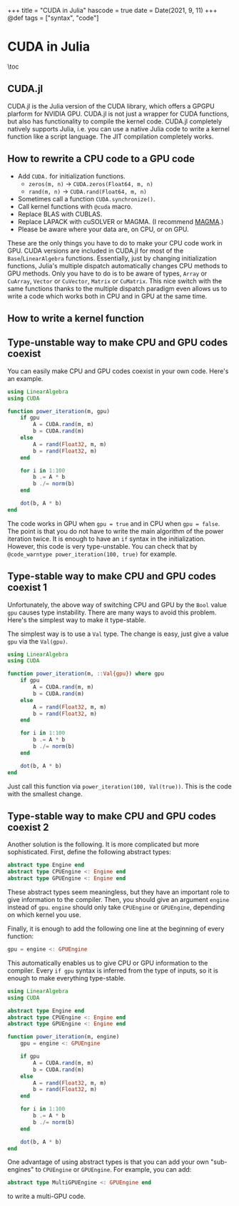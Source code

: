+++
title = "CUDA in Julia"
hascode = true
date = Date(2021, 9, 11)
+++
@def tags = ["syntax", "code"]

# CUDA in Julia

\toc

## CUDA.jl

CUDA.jl is the Julia version of the CUDA library, which offers a GPGPU plarform for NVIDIA GPU.
CUDA.jl is not just a wrapper for CUDA functions, but also has functionality to compile the kernel code.
CUDA.jl completely natively supports Julia, i.e. you can use a native Julia code to write a kernel function
like a script language. The JIT compilation completely works.

## How to rewrite a CPU code to a GPU code

* Add `CUDA.` for initialization functions.
    * `zeros(m, n)` -> `CUDA.zeros(Float64, m, n)`
    * `rand(m, n)` -> `CUDA.rand(Float64, m, n)`
* Sometimes call a function `CUDA.synchronize()`.
* Call kernel functions with `@cuda` macro.
* Replace BLAS with CUBLAS.
* Replace LAPACK with cuSOLVER or MAGMA. (I recommend [MAGMA](https://icl.cs.utk.edu/magma/).)
* Please be aware where your data are, on CPU, or on GPU.

These are the only things you have to do to make your CPU code work in GPU.
CUDA versions are included in CUDA.jl for most of the `Base`/`LinearAlgebra` functions.
Essentially, just by changing initialization functions, Julia's multiple dispatch automatically
changes CPU methods to GPU methods. Only you have to do is to be aware of types, `Array` or `CuArray`,
`Vector` or `CuVector`, `Matrix` or `CuMatrix`. This nice switch with the same functions
thanks to the multiple dispatch paradigm even allows us to write a code which works both in CPU
and in GPU at the same time.

## How to write a kernel function

## Type-unstable way to make CPU and GPU codes coexist

You can easily make CPU and GPU codes coexist in your own code.
Here's an example.
```julia
using LinearAlgebra
using CUDA

function power_iteration(m, gpu)
    if gpu
        A = CUDA.rand(m, m)
        b = CUDA.rand(m)
    else
        A = rand(Float32, m, m)
        b = rand(Float32, m)
    end

    for i in 1:100
        b .= A * b
        b ./= norm(b)
    end

    dot(b, A * b)
end
```

The code works in GPU when `gpu = true` and in CPU when `gpu = false`. The point is that you do not have
to write the main algorithm of the power iteration twice. It is enough to have an `if` syntax in the initialization.
However, this code is very type-unstable. You can check that by `@code_warntype power_iteration(100, true)` for example.

## Type-stable way to make CPU and GPU codes coexist 1

Unfortunately, the above way of switching CPU and GPU by the `Bool` value `gpu` causes type instability.
There are many ways to avoid this problem. Here's the simplest way to make it type-stable.

The simplest way is to use a `Val` type. The change is easy, just give a value `gpu` via the `Val(gpu)`.
```julia
using LinearAlgebra
using CUDA

function power_iteration(m, ::Val{gpu}) where gpu
    if gpu
        A = CUDA.rand(m, m)
        b = CUDA.rand(m)
    else
        A = rand(Float32, m, m)
        b = rand(Float32, m)
    end

    for i in 1:100
        b .= A * b
        b ./= norm(b)
    end

    dot(b, A * b)
end
```

Just call this function via `power_iteration(100, Val(true))`. This is the code with the smallest change.

## Type-stable way to make CPU and GPU codes coexist 2

Another solution is the following. It is more complicated but more sophisticated.
First, define the following abstract types:
```julia
abstract type Engine end
abstract type CPUEngine <: Engine end
abstract type GPUEngine <: Engine end
```
These abstract types seem meaningless, but they have an important role to give information to the compiler.
Then, you should give an argument `engine` instead of `gpu`. `engine` should only take `CPUEngine` or `GPUEngine`,
depending on which kernel you use.

Finally, it is enough to add the following one line at the beginning of every function:
```julia
gpu = engine <: GPUEngine
```
This automatically enables us to give CPU or GPU information to the compiler. Every `if gpu` syntax is
inferred from the type of inputs, so it is enough to make everything type-stable.

```julia
using LinearAlgebra
using CUDA

abstract type Engine end
abstract type CPUEngine <: Engine end
abstract type GPUEngine <: Engine end

function power_iteration(m, engine)
    gpu = engine <: GPUEngine

    if gpu
        A = CUDA.rand(m, m)
        b = CUDA.rand(m)
    else
        A = rand(Float32, m, m)
        b = rand(Float32, m)
    end

    for i in 1:100
        b .= A * b
        b ./= norm(b)
    end

    dot(b, A * b)
end
```

One advantage of using abstract types is that you can add your own "sub-engines" to `CPUEngine` or `GPUEngine`.
For example, you can add:
```julia
abstract type MultiGPUEngine <: GPUEngine end
```
to write a multi-GPU code.
